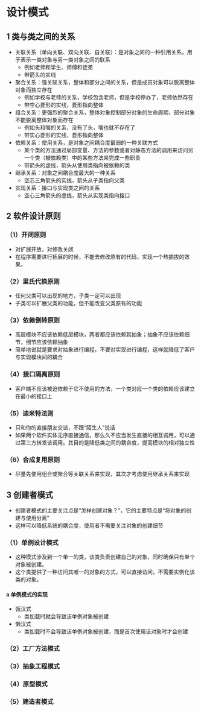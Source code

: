 # 设计模式

## 1 类与类之间的关系

* 关联关系（单向关联、双向关联、自关联）：是对象之间的一种引用关系，用于表示一类对象与另一类对象之间的联系
  * 例如老师和学生、师傅和徒弟
  * 带箭头的实线
* 聚合关系：强关联关系，整体和部分之间的关系，但是成员对象可以脱离整体对象而独立存在
  * 例如学校与老师的关系，学校包含老师，但是学校停办了，老师依然存在
  * 带空心菱形的实线，菱形指向整体
* 组合关系：更强烈的聚合关系，整体对象控制部分对象的生命周期，部分对象不能脱离整体对象而存在
  * 例如头和嘴的关系，没有了头，嘴也就不存在了
  * 带实心菱形的实线，菱形指向整体
* 依赖关系：使用关系，是对象之间耦合度最弱的一种关联方式
  * 某个类的方法通过局部变量、方法的参数或者对静态方法的调用来访问另一个类（被依赖类）中的某些方法来完成一些职责
  * 带箭头的虚线，箭头从使用类指向被依赖的类
* 继承关系：对象之间耦合度最大的一种关系
  * 空芯三角箭头的实线，箭头从子类指向父类
* 实现关系：接口与实现类之间的关系
  * 空心三角箭头的虚线，箭头从实现类指向接口

## 2 软件设计原则

### （1）开闭原则

* 对扩展开放，对修改关闭
* 在程序需要进行拓展的时候，不能去修改原有的代码，实现一个热插拔的效果。

### （2）里氏代换原则

* 任何父类可以出现的地方，子类一定可以出现
* 子类可以扩展父类的功能，但不能改变父类原有的功能

### （3）依赖倒转原则

* 高层模块不应该依赖低层模块，两者都应该依赖其抽象；抽象不应该依赖细节，细节应该依赖抽象
* 简单地说就是要求对抽象进行编程，不要对实现进行编程，这样就降低了客户与实现模块间的耦合

### （4）接口隔离原则

* 客户端不应该被迫依赖于它不使用的方法，一个类对应一个类的依赖应该建立在最小的接口上

### （5）迪米特法则

* 只和你的直接朋友交谈，不跟“陌生人”说话
* 如果两个软件实体无序直接通信，那么久不应当发生直接的相互调用，可以通过第三方转发该调用。其目的是降低类之间的耦合度，提高模块的相对独立性

### （6）合成复用原则

* 尽量先使用组合或聚合等关联关系来实现，其次才考虑使用继承关系来实现

## 3 创建者模式

* 创建者模式的主要关注点是“怎样创建对象？”，它的主要特点是“将对象的创建与使用分离”
* 这样可以降低系统的耦合度，使用者不需要关注对象的创建细节

### （1）单例设计模式

* 这种模式涉及到一个单一的类，该类负责创建自己的对象，同时确保只有单个对象被创建。
* 这个类提供了一种访问其唯一的对象的方式，可以直接访问，不需要实例化该类的对象。

#### a 单例模式的实现

* 饿汉式
  * 类加载时就会导致该单例对象被创建
* 懒汉式
  * 类加载时不会导致该单例对象被创建，而是首次使用该对象时才会创建

### （2）工厂方法模式

### （3）抽象工程模式

### （4）原型模式

### （5）建造者模式